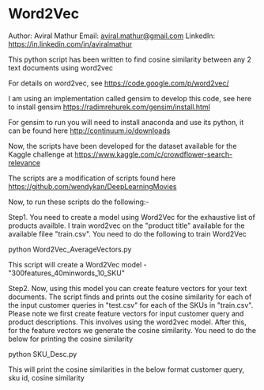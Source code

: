 # Word2Vec
Author: Aviral Mathur
Email: aviral.mathur@gmail.com
LinkedIn: https://in.linkedin.com/in/aviralmathur

This python script has been written to find cosine similarity between any 2 text documents using word2vec

For details on word2vec, see
https://code.google.com/p/word2vec/

I am using an implementation called gensim to develop this code, see here to install gensim
https://radimrehurek.com/gensim/install.html

For gensim to run you will need to install anaconda and use its python, it can be found here
http://continuum.io/downloads

Now, the scripts have been developed for the dataset available for the Kaggle challenge at 
https://www.kaggle.com/c/crowdflower-search-relevance 

The scripts are a modification of scripts found here
https://github.com/wendykan/DeepLearningMovies 

Now, to run these scripts do the following:- 

Step1. You need to create a model using Word2Vec for the exhaustive list of products availble. I train word2vec on the "product title" available for the available filee "train.csv". You need to do the following to train Word2Vec

python Word2Vec_AverageVectors.py

This script will create a Word2Vec model - "300features_40minwords_10_SKU"

Step2. Now, using this model you can create feature vectors for your text documents. The script finds and prints out the cosine similarity for each of the input customer queries in "test.csv" for each of the SKUs in "train.csv". Please note we first create feature vectors for input customer query and product descriptions. This involves using the word2vec model. After this, for the feature vectors we generate the cosine similarity. You need to do the below for printing the cosine similarity

python SKU_Desc.py

This will print the cosine similarities in the below format
customer query, sku id, cosine similarity

